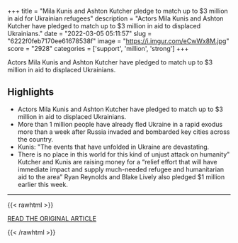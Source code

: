 +++
title = "Mila Kunis and Ashton Kutcher pledge to match up to $3 million in aid for Ukrainian refugees"
description = "Actors Mila Kunis and Ashton Kutcher have pledged to match up to $3 million in aid to displaced Ukrainians."
date = "2022-03-05 05:11:57"
slug = "6222f0feb7170ee61678538f"
image = "https://i.imgur.com/eCwWx8M.jpg"
score = "2928"
categories = ['support', 'million', 'strong']
+++

Actors Mila Kunis and Ashton Kutcher have pledged to match up to $3 million in aid to displaced Ukrainians.

## Highlights

- Actors Mila Kunis and Ashton Kutcher have pledged to match up to $3 million in aid to displaced Ukrainians.
- More than 1 million people have already fled Ukraine in a rapid exodus more than a week after Russia invaded and bombarded key cities across the country.
- Kunis: "The events that have unfolded in Ukraine are devastating.
- There is no place in this world for this kind of unjust attack on humanity" Kutcher and Kunis are raising money for a “relief effort that will have immediate impact and supply much-needed refugee and humanitarian aid to the area” Ryan Reynolds and Blake Lively also pledged $1 million earlier this week.

---

{{< rawhtml >}}
  <p class="article-category">
    <a target="_blank" href="https://www.nbcnews.com/pop-culture/pop-culture-news/mila-kunis-ashton-kutcher-pledge-match-3-million-aid-ukrainian-refugee-rcna18742">READ THE ORIGINAL ARTICLE</a>
  </p>
{{< /rawhtml >}}
